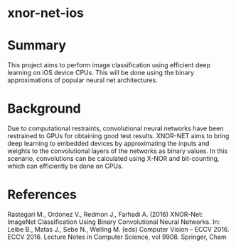 # xnor-net-ios

# Summary
This project aims to perform image classification using efficient deep learning on iOS device CPUs. This will be done using the binary approximations of popular neural net architectures.

# Background
Due to computational restraints, convolutional neural networks have been restrained to GPUs for obtaining good test results. XNOR-NET aims to bring deep learning to embedded devices by approximating the inputs and weights to the convolutional layers of the networks as binary values. In this scenario, convolutions can be calculated using X-NOR and bit-counting, which can efficiently be done on CPUs.

# References
Rastegari M., Ordonez V., Redmon J., Farhadi A. (2016) XNOR-Net: ImageNet Classification Using Binary Convolutional Neural Networks. In: Leibe B., Matas J., Sebe N., Welling M. (eds) Computer Vision – ECCV 2016. ECCV 2016. Lecture Notes in Computer Science, vol 9908. Springer, Cham
